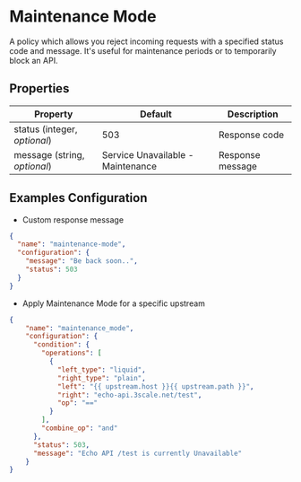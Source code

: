 # Maintenance Mode

A policy which allows you reject incoming requests with a specified status code
and message. It's useful for maintenance periods or to temporarily block an API.

## Properties

| Property                     | Default                           | Description      |
|------------------------------|-----------------------------------|------------------|
| status (integer, _optional_) | 503                               | Response code    |
| message (string, _optional_) | Service Unavailable - Maintenance | Response message |

## Examples Configuration

- Custom response message
```json
{
  "name": "maintenance-mode",
  "configuration": {
    "message": "Be back soon..",
    "status": 503
  }
}
```
- Apply Maintenance Mode for a specific upstream
```json
{
    "name": "maintenance_mode",
    "configuration": {
      "condition": {
        "operations": [
          {
            "left_type": "liquid",
            "right_type": "plain",
            "left": "{{ upstream.host }}{{ upstream.path }}",
            "right": "echo-api.3scale.net/test",
            "op": "=="
          }
        ],
        "combine_op": "and"
      },
      "status": 503,
      "message": "Echo API /test is currently Unavailable"
    }
}
```